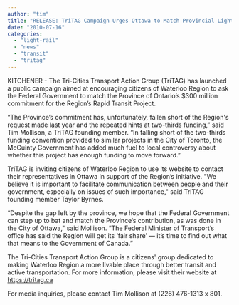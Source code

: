 ```yaml
---
author: "tim"
title: "RELEASE: TriTAG Campaign Urges Ottawa to Match Provincial Light Rail Funding"
date: "2010-07-16"
categories: 
  - "light-rail"
  - "news"
  - "transit"
  - "tritag"
---
```


KITCHENER - The Tri-Cities Transport Action Group (TriTAG) has launched a public campaign aimed at encouraging citizens of Waterloo Region to ask the Federal Government to match the Province of Ontario’s $300 million commitment for the Region’s Rapid Transit Project.

“The Province’s commitment has, unfortunately, fallen short of the Region's request made last year and the repeated hints at two-thirds funding,” said Tim Mollison, a TriTAG founding member. “In falling short of the two-thirds funding convention provided to similar projects in the City of Toronto, the McGuinty Government has added much fuel to local controversy about whether this project has enough funding to move forward.”

TriTAG is inviting citizens of Waterloo Region to use its website to contact their representatives in Ottawa in support of the Region’s initiative. "We believe it is important to facilitate communication between people and their government, especially on issues of such importance," said TriTAG founding member Taylor Byrnes.

“Despite the gap left by the province, we hope that the Federal Government can step up to bat and match the Province‘s contribution, as was done in the City of Ottawa," said Mollison. “The Federal Minister of Transport’s office has said the Region will get its ‘fair share’ — it’s time to find out what that means to the Government of Canada.”

The Tri-Cities Transport Action Group is a citizens' group dedicated to making Waterloo Region a more livable place through better transit and active transportation. For more information, please visit their website at https://tritag.ca

For media inquiries, please contact Tim Mollison at (226) 476-1313 x 801.
